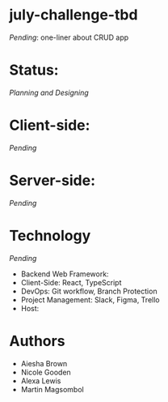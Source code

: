 # july-challenge-tbd

_Pending_: one-liner about CRUD app

# Status:

_Planning and Designing_

# Client-side:

_Pending_

# Server-side:

_Pending_

# Technology

_Pending_
- Backend Web Framework:
- Client-Side: React, TypeScript
- DevOps: Git workflow, Branch Protection
- Project Management: Slack, Figma, Trello
- Host: 

# Authors

- Aiesha Brown
- Nicole Gooden
- Alexa Lewis
- Martin Magsombol

